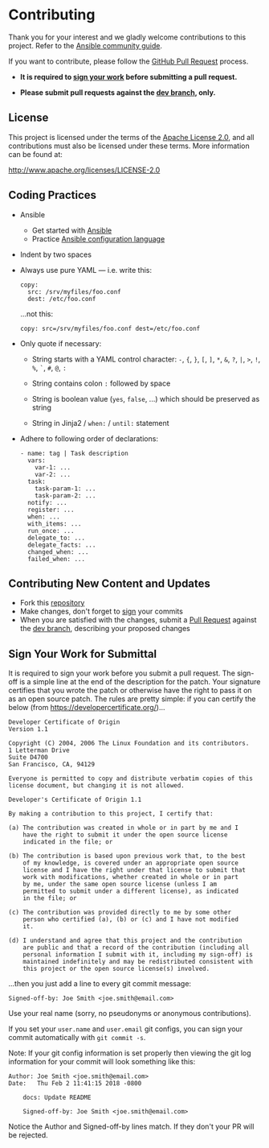 # Contributing

Thank you for your interest and we gladly welcome contributions to this project.  Refer to the [Ansible community guide](https://docs.ansible.com/ansible/devel/community/index.html).


If you want to contribute, please follow the [GitHub Pull Request](https://help.github.com/en/github/collaborating-with-issues-and-pull-requests) process.

- **It is required to [sign your work](#sign-your-work-for-submittal) before submitting a pull request.**

- **Please submit pull requests against the [dev branch](https://github.com/IBM/ansible-storage-protect/tree/dev), only.**


## License

This project is licensed under the terms of the [Apache License 2.0](LICENSE), and all contributions must also be licensed under these terms. More information can be found at:

http://www.apache.org/licenses/LICENSE-2.0


## Coding Practices

- Ansible
  - Get started with [Ansible](https://docs.ansible.com/ansible/latest/user_guide/intro_getting_started.html#getting-started)
  - Practice [Ansible configuration language](https://www.ansible.com/use-cases/configuration-management)

- Indent by two spaces

- Always use pure YAML &mdash; i.e. write this:

  ```
  copy:
    src: /srv/myfiles/foo.conf
    dest: /etc/foo.conf
  ```

  ...not this:

  ```
  copy: src=/srv/myfiles/foo.conf dest=/etc/foo.conf
  ```

- Only quote if necessary:

  * String starts with a YAML control character: `-`, `{`, `}`, `[`, `]`, `*`, `&`, `?`, `|`, `>`, `!`, `%`, <code>&#96;</code>, `#`, `@`, `:`

  * String contains colon `:` followed by space

  * String is boolean value (`yes`, `false`, ...) which should be preserved as string

  * String in Jinja2 / `when:` / `until:` statement

- Adhere to following order of declarations:

  ```
  - name: tag | Task description
    vars:
      var-1: ...
      var-2: ...
    task:
      task-param-1: ...
      task-param-2: ...
    notify: ...
    register: ...
    when: ...
    with_items: ...
    run_once: ...
    delegate_to: ...
    delegate_facts: ...
    changed_when: ...
    failed_when: ...
  ```


## Contributing New Content and Updates

- Fork this [repository](https://github.com/IBM/ansible-storage-protect)
- Make changes, don't forget to [sign](#sign-your-work-for-submittal) your commits
- When you are satisfied with the changes, submit a [Pull Request](https://help.github.com/en/github/collaborating-with-issues-and-pull-requests/about-pull-requests) against the [dev branch](https://github.com/IBM/ansible-storage-protect/tree/dev), describing your proposed changes


## Sign Your Work for Submittal

It is required to sign your work before you submit a pull request. The sign-off is a simple line at the end of the description for the patch. Your signature certifies that you wrote the patch or otherwise have the right to pass it on as an open source patch. The rules are pretty simple: if you can certify the below (from https://developercertificate.org/)...

```
Developer Certificate of Origin
Version 1.1

Copyright (C) 2004, 2006 The Linux Foundation and its contributors.
1 Letterman Drive
Suite D4700
San Francisco, CA, 94129

Everyone is permitted to copy and distribute verbatim copies of this
license document, but changing it is not allowed.

Developer's Certificate of Origin 1.1

By making a contribution to this project, I certify that:

(a) The contribution was created in whole or in part by me and I
    have the right to submit it under the open source license
    indicated in the file; or

(b) The contribution is based upon previous work that, to the best
    of my knowledge, is covered under an appropriate open source
    license and I have the right under that license to submit that
    work with modifications, whether created in whole or in part
    by me, under the same open source license (unless I am
    permitted to submit under a different license), as indicated
    in the file; or

(c) The contribution was provided directly to me by some other
    person who certified (a), (b) or (c) and I have not modified
    it.

(d) I understand and agree that this project and the contribution
    are public and that a record of the contribution (including all
    personal information I submit with it, including my sign-off) is
    maintained indefinitely and may be redistributed consistent with
    this project or the open source license(s) involved.
```

...then you just add a line to every git commit message:

```
Signed-off-by: Joe Smith <joe.smith@email.com>
```
Use your real name (sorry, no pseudonyms or anonymous contributions).

If you set your `user.name` and `user.email` git configs, you can sign your commit automatically with `git commit -s`.

Note: If your git config information is set properly then viewing the git log information for your commit will look something like this:

```
Author: Joe Smith <joe.smith@email.com>
Date:   Thu Feb 2 11:41:15 2018 -0800

    docs: Update README

    Signed-off-by: Joe Smith <joe.smith@email.com>
```

Notice the Author and Signed-off-by lines match. If they don't your PR will be rejected.

